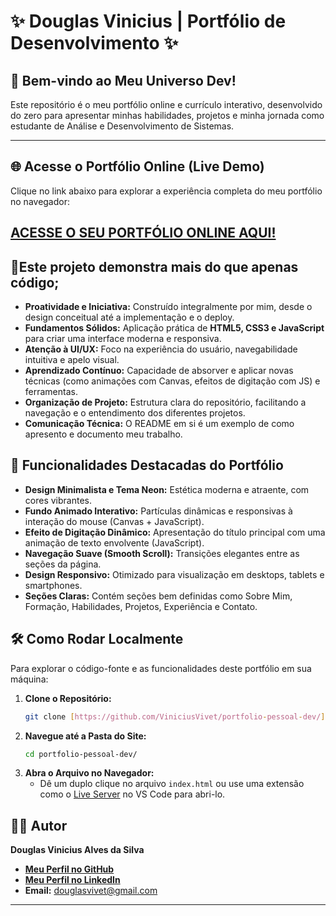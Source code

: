 # ✨ Douglas Vinicius | Portfólio de Desenvolvimento ✨

## 🚀 Bem-vindo ao Meu Universo Dev!

Este repositório é o meu portfólio online e currículo interativo, desenvolvido do zero para apresentar minhas habilidades, projetos e minha jornada como estudante de Análise e Desenvolvimento de Sistemas.

---

## 🌐 Acesse o Portfólio Online (Live Demo)

Clique no link abaixo para explorar a experiência completa do meu portfólio no navegador:

[**ACESSE O SEU PORTFÓLIO ONLINE AQUI!**](https://ViniciusVivet.github.io/portfolio-pessoal-dev/.)
---

## 🎯Este projeto demonstra mais do que apenas código;

* **Proatividade e Iniciativa:** Construído integralmente por mim, desde o design conceitual até a implementação e o deploy.
* **Fundamentos Sólidos:** Aplicação prática de **HTML5, CSS3 e JavaScript** para criar uma interface moderna e responsiva.
* **Atenção à UI/UX:** Foco na experiência do usuário, navegabilidade intuitiva e apelo visual.
* **Aprendizado Contínuo:** Capacidade de absorver e aplicar novas técnicas (como animações com Canvas, efeitos de digitação com JS) e ferramentas.
* **Organização de Projeto:** Estrutura clara do repositório, facilitando a navegação e o entendimento dos diferentes projetos.
* **Comunicação Técnica:** O README em si é um exemplo de como apresento e documento meu trabalho.

## 🌟 Funcionalidades Destacadas do Portfólio

* **Design Minimalista e Tema Neon:** Estética moderna e atraente, com cores vibrantes.
* **Fundo Animado Interativo:** Partículas dinâmicas e responsivas à interação do mouse (Canvas + JavaScript).
* **Efeito de Digitação Dinâmico:** Apresentação do título principal com uma animação de texto envolvente (JavaScript).
* **Navegação Suave (Smooth Scroll):** Transições elegantes entre as seções da página.
* **Design Responsivo:** Otimizado para visualização em desktops, tablets e smartphones.
* **Seções Claras:** Contém seções bem definidas como Sobre Mim, Formação, Habilidades, Projetos, Experiência e Contato.

## 🛠️ Como Rodar Localmente

Para explorar o código-fonte e as funcionalidades deste portfólio em sua máquina:

1.  **Clone o Repositório:**
    ```bash
    git clone [https://github.com/ViniciusVivet/portfolio-pessoal-dev/](https://github.com/ViniciusVivet/portfolio-pessoal-dev/)
    ```
2.  **Navegue até a Pasta do Site:**
    ```bash
    cd portfolio-pessoal-dev/
    ```
3.  **Abra o Arquivo no Navegador:**
    * Dê um duplo clique no arquivo `index.html` ou use uma extensão como o [Live Server](https://marketplace.visualstudio.com/items?itemName=ritwickdey.LiveServer) no VS Code para abri-lo.

## 🧑‍💻 Autor

**Douglas Vinicius Alves da Silva**
* [**Meu Perfil no GitHub**](https://github.com/ViniciusVivet)
* [**Meu Perfil no LinkedIn**](https://www.linkedin.com/in/vivetsp/)
* **Email:** [douglasvivet@gmail.com](mailto:douglasvivet@gmail.com)

---
